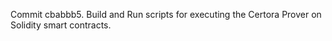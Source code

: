 Commit cbabbb5.                    Build and Run scripts for executing the Certora Prover on Solidity smart contracts.
